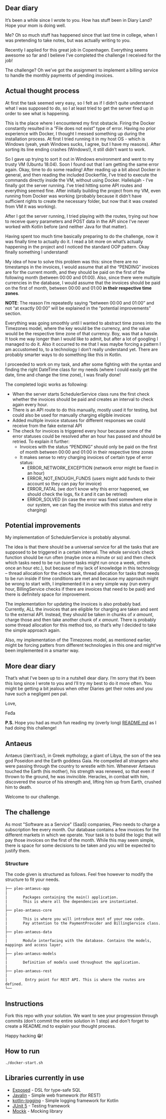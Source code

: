 ## Dear diary

It’s been a while since I wrote to you. How has stuff been in Diary Land? Hope your mom is doing well.

Me? Oh so much stuff has happened since that last time in college, when I was pretending to take notes, but was actually writing to you.

Recently I applied for this great job in Copenhagen. Everything seems awesome so far and I believe I’ve completed the challenge I received for the job!

The challenge? Oh we’ve got the assignment to implement a billing service to handle the monthly payments of pending invoices.

## Actual thought process

At first the task seemed very easy, so I felt as if I didn’t quite understand what I was supposed to do, so I at least tried to get the server fired up in order to see what is happening.

This is the place where I encountered my first obstacle. Firing the Docker constantly resulted in a “File does not exist” type of error. Having no prior experience with Docker, I thought I messed something up during the installation process. At first I tried running it in my host OS - which is Windows (yeah, yeah Windows sucks, I agree, but I have my reasons). After sorting its line ending crashes (Windows!), it still didn’t want to work. 

So I gave up trying to sort it out in Windows environment and went to my trusty VM (Ubuntu 18.04). Soon I found out that I am getting the same error again. Okay, time to do some reading! After reading up a bit about Docker in general, and then reading the included Dockerfile, I’ve tried to execute the commands directly inside the VM, without using Docker.
Hallelujah - I’ve finally got the server running. I’ve tried hitting some API routes and everything seemed fine. After initially building the project from my VM, even running from Docker was working (probably because it didn’t have sufficient rights to create the necessary folder, but now that it was created from VM it was working).

After I got the server running, I tried playing with the routes, trying out how to receive query parameters and POST data in the API since I’ve never worked with Kotlin before (and neither Java for that matter).

Having spent too much time basically preparing to do the challenge, now it was finally time to actually do it. I read a bit more on what’s actually happening in the project and I noticed the standard OOP pattern. Okay finally something I understand!

My idea of how to solve this problem was this: since there are no timestamps in the invoices, I would assume that all the “PENDING” invoices are for the current month, and they should be paid on the first of the following month (between 00:00 and 01:00). Also, since there were multiple currencies in the database, I would assume that the invoices should be paid on the first of month, between 00:00 and 01:00 **in their respective time zones**.

**NOTE**: The reason I’m repeatedly saying “between 00:00 and 01:00” and not “at exactly 00:00” will be explained in the “potential improvements” section.

Everything was going smoothly until I wanted to abstract time zones into the Timezones model, where the key would be the currency, and the value would be the respective time zone of that currency. Boy, was that a hassle. It took me way longer than I would like to admit, but after a lot of googling I managed to do it. Also it occurred to me that I was maybe forcing a pattern I am accustomed to, to a technology I don’t really understand yet. There are probably smarter ways to do something like this in Kotlin.

I proceeded to work on my task, and after some fighting with the syntax and finding the right DateTime class for my needs (where I could easily get the date, time and change the time zone), I was finally done!

The completed logic works as following: 

- When the server starts SchedulerService class runs the first check whether the invoices should be paid and creates an interval to check again every hour.
- There is an API route to do this manually, mostly used it for testing, but could also be used for manually charging eligible invoices
- Added multiple invoice statuses for different responses we could receive from the fake external API
- The check for invoices is triggered every hour because some of the error statuses could be resolved after an hour has passed and should be retried. To explain it further:
    - Invoices with the status “PENDING” should only be paid on the first of month between 00:00 and 01:00 in their respective time zones
    - It makes sense to retry charging invoices of certain type of error status: 
        - ERROR_NETWORK_EXCEPTION (network error might be fixed in an hour)
        - ERROR_NOT_ENOUGH_FUNDS (users might add funds to their account so they can pay for invoice)
        - ERROR_FATAL (we don’t know why this error happened, we should check the logs, fix it and it can be retried)
        - ERROR_SOLVED (in case the error was fixed somewhere else in our system, we can flag the invoice with this status and retry charging)

## Potential improvements

My implementation of SchedulerService is probably abysmal.

The idea is that there should be a universal service for all the tasks that are supposed to be triggered in a certain interval. The whole service’s check function should be run often (maybe once a minute or so) and then check which tasks need to be run (some tasks might run once a week, others once an hour etc.), but because of my lack of knowledge in this technology – thread allocation for the check task, thread allocation for tasks that needs to be run inside if time conditions are met and because my approach might be wrong to start with, I implemented it in a very simple way (run every hour, BillingService checks if there are invoices that need to be paid) and there is definitely space for improvement.

The implementation for updating the invoices is also probably bad. Currently, ALL the invoices that are eligible for charging are taken and sent to the external API. Instead, they should be taken in chunks of *x amount*, charge those and then take another chunk of *x amount*. There is probably some thread allocation for this method too, so that’s why I decided to take the simple approach again.

Also, my implementation of the Timezones model, as mentioned earlier, might be forcing patters from different technologies in this one and might’ve been implemented in a smarter way.

## More dear diary

That’s what I’ve been up to in a nutshell dear diary. I’m sorry that it’s been this long since I wrote to you and I’ll try my best to do it more often. You might be getting a bit jealous when other Diaries get their notes and you have such a negligent pen pal.

Love,

Feđa

**P.S.** Hope you had as much fun reading my (overly long) [README.md](https://github.com/Meas/antaeus/blob/master/README.md) as I had doing this challenge!

## Antaeus

Antaeus (/ænˈtiːəs/), in Greek mythology, a giant of Libya, the son of the sea god Poseidon and the Earth goddess Gaia. He compelled all strangers who were passing through the country to wrestle with him. Whenever Antaeus touched the Earth (his mother), his strength was renewed, so that even if thrown to the ground, he was invincible. Heracles, in combat with him, discovered the source of his strength and, lifting him up from Earth, crushed him to death.

Welcome to our challenge.

## The challenge

As most "Software as a Service" (SaaS) companies, Pleo needs to charge a subscription fee every month. Our database contains a few invoices for the different markets in which we operate. Your task is to build the logic that will pay those invoices on the first of the month. While this may seem simple, there is space for some decisions to be taken and you will be expected to justify them.

### Structure
The code given is structured as follows. Feel free however to modify the structure to fit your needs.
```
├── pleo-antaeus-app
|
|       Packages containing the main() application. 
|       This is where all the dependencies are instantiated.
|
├── pleo-antaeus-core
|
|       This is where you will introduce most of your new code.
|       Pay attention to the PaymentProvider and BillingService class.
|
├── pleo-antaeus-data
|
|       Module interfacing with the database. Contains the models, mappings and access layer.
|
├── pleo-antaeus-models
|
|       Definition of models used throughout the application.
|
├── pleo-antaeus-rest
|
|        Entry point for REST API. This is where the routes are defined.
└──
```

## Instructions
Fork this repo with your solution. We want to see your progression through commits (don’t commit the entire solution in 1 step) and don't forget to create a README.md to explain your thought process.

Happy hacking 😁!

## How to run
```
./docker-start.sh
```

## Libraries currently in use
* [Exposed](https://github.com/JetBrains/Exposed) - DSL for type-safe SQL
* [Javalin](https://javalin.io/) - Simple web framework (for REST)
* [kotlin-logging](https://github.com/MicroUtils/kotlin-logging) - Simple logging framework for Kotlin
* [JUnit 5](https://junit.org/junit5/) - Testing framework
* [Mockk](https://mockk.io/) - Mocking library
